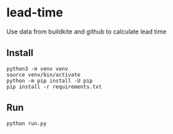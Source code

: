 # lead-time
Use data from buildkite and github to calculate lead time

## Install
```
python3 -m venv venv
source venv/bin/activate
python -m pip install -U pip
pip install -r requirements.txt
```
## Run
```
python run.py
```
